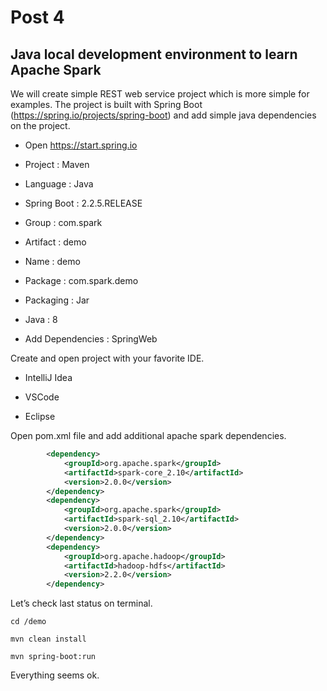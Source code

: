 # Post 4

## Java local development environment to learn Apache Spark

We will create simple REST web service project which is more simple for examples. The project is built with Spring Boot  (https://spring.io/projects/spring-boot) and add simple java dependencies on the project.

* Open https://start.spring.io

* Project : Maven

* Language : Java

* Spring Boot : 2.2.5.RELEASE

* Group : com.spark

* Artifact : demo

* Name : demo

* Package : com.spark.demo

* Packaging : Jar

* Java : 8

* Add Dependencies : SpringWeb

Create and open project with your favorite IDE.

* IntelliJ Idea

* VSCode

* Eclipse

Open pom.xml file and add additional apache spark dependencies.

```XML
        <dependency>
            <groupId>org.apache.spark</groupId>
            <artifactId>spark-core_2.10</artifactId>
            <version>2.0.0</version>
        </dependency>
        <dependency>
            <groupId>org.apache.spark</groupId>
            <artifactId>spark-sql_2.10</artifactId>
            <version>2.0.0</version>
        </dependency>
        <dependency>
            <groupId>org.apache.hadoop</groupId>
            <artifactId>hadoop-hdfs</artifactId>
            <version>2.2.0</version>
        </dependency>
```

Let’s check last status on terminal.

```SHELL
cd /demo

mvn clean install

mvn spring-boot:run
```

Everything seems ok.